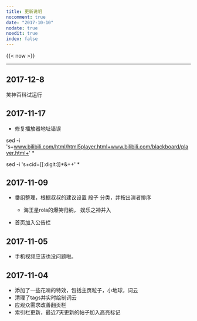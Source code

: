 ```yaml
---
title: 更新说明
nocomment: true
date: "2017-10-10"
nodate: true
noedit: true
index: false
---
```


{{< now >}}

***
## 2017-12-8

笑神百科试运行


## 2017-11-17

- 修复播放器地址错误

sed -i 's+www.bilibili.com/html/html5player.html+www.bilibili.com/blackboard/player.html+' *

sed -i 's+cid=[[:digit:]]*&++' *

## 2017-11-09
- 番组整理，根据叔叔的建议设置 段子 分类，并按出演者排序
    - 海王星rola的爆笑归纳， 娱乐之神并入

- 首页加入公告栏

## 2017-11-05
- 手机视频应该也没问题啦。

## 2017-11-04
- 添加了一些花哨的特效，包括主页粒子，小地球，词云
- 清理了tags并实时绘制词云
- 应观众需求改善翻页栏
- 索引栏更新，最近7天更新的帖子加入高亮标记
